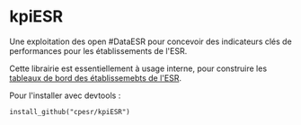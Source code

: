 # kpiESR
Une exploitation des open #DataESR pour concevoir des indicateurs clés de performances pour les établissements de l'ESR.

Cette librairie est essentiellement à usage interne, pour construire les [tableaux de bord des établissemebts de l'ESR](https://github.com/cpesr/tdbESR-rapport).

Pour l'installer avec devtools :
```
install_github("cpesr/kpiESR")
```
